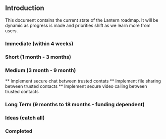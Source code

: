 ## Introduction

This document contains the current state of the Lantern roadmap. It will be dynamic as progress
is made and priorities shift as we learn more from users. 

### Immediate (within 4 weeks)

### Short (1 month - 3 months)

### Medium (3 month - 9 month)
** Implement secure chat between trusted contats
** Implement file sharing between trusted contacts
** Implement secure video calling between trusted contacts

### Long Term (9 months to 18 months - funding dependent)

### Ideas (catch all)

### Completed
